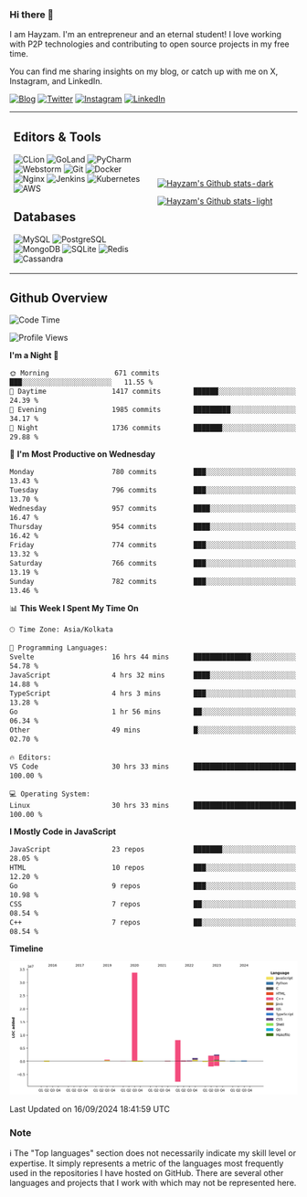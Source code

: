 ### Hi there 👋

I am Hayzam. I'm an entrepreneur and an eternal student! I love working with P2P technologies and contributing to open source projects in my free time.

You can find me sharing insights on my blog, or catch up with me on X, Instagram, and LinkedIn.

[![Blog](https://img.shields.io/badge/Blog-%2312100E.svg?&style=for-the-badge&logo=medium&logoColor=white)](https://hayzam.com)
[![Twitter](https://img.shields.io/badge/Twitter-%231DA1F2.svg?&style=for-the-badge&logo=X&logoColor=white)](https://twitter.com/hayzam_js)
[![Instagram](https://img.shields.io/badge/Instagram-%23E4405F.svg?&style=for-the-badge&logo=instagram&logoColor=white)](https://instagram.com/hayzam.ts)
[![LinkedIn](https://img.shields.io/badge/LinkedIn-%230077B5.svg?&style=for-the-badge&logo=linkedin&logoColor=white)](https://www.linkedin.com/in/hayzam-s-2b9b95139/)

<table width="100%">
<tr>
<td width="50%">

## Editors & Tools

![CLion](https://img.shields.io/badge/-CLion-000000?style=flat&logo=CLion)
![GoLand](https://img.shields.io/badge/-GoLand-000000?style=flat&logo=Goland)
![PyCharm](https://img.shields.io/badge/-PyCharm-000000?style=flat&logo=PyCharm)
![Webstorm](https://img.shields.io/badge/-WebStorm-000000?style=flat&logo=WebStorm)
![Git](https://img.shields.io/badge/-Git-000000?style=flat&logo=git)
![Docker](https://img.shields.io/badge/-Docker-000000?style=flat&logo=docker)
![Nginx](https://img.shields.io/badge/-Nginx-000000?style=flat&logo=nginx)
![Jenkins](https://img.shields.io/badge/-Jenkins-000000?style=flat&logo=jenkins)
![Kubernetes](https://img.shields.io/badge/-Kubernetes-000000?style=flat&logo=kubernetes)
![AWS](https://img.shields.io/badge/-AWS-000000?style=flat&logo=amazon-aws)

## Databases

![MySQL](https://img.shields.io/badge/-MySQL-000000?style=flat&logo=mysql)
![PostgreSQL](https://img.shields.io/badge/-PostgreSQL-000000?style=flat&logo=postgresql)
![MongoDB](https://img.shields.io/badge/-MongoDB-000000?style=flat&logo=mongodb)
![SQLite](https://img.shields.io/badge/-SQLite-000000?style=flat&logo=sqlite)
![Redis](https://img.shields.io/badge/-Redis-000000?style=flat&logo=redis)
![Cassandra](https://img.shields.io/badge/-Cassandra-000000?style=flat&logo=apache-cassandra)
</div>

<td width="50%">
 
[![Hayzam's Github stats-dark](https://github-readme-stats.vercel.app/api?username=hayzamjs&show_icons=true&theme=dark#gh-dark-mode-only)](https://github.com/anuraghazra/github-readme-stats#gh-dark-mode-only)
 
[![Hayzam's Github stats-light](https://github-readme-stats.vercel.app/api?username=hayzamjs&show_icons=true&theme=default#gh-light-mode-only)](https://github.com/anuraghazra/github-readme-stats#gh-light-mode-only)

</td>
</tr>
</table>
 
## Github Overview


<!--START_SECTION:waka-->
![Code Time](http://img.shields.io/badge/Code%20Time-1%2C089%20hrs%2051%20mins-blue)

![Profile Views](http://img.shields.io/badge/Profile%20Views-0-blue)

**I'm a Night 🦉** 

```text
🌞 Morning                671 commits         ███░░░░░░░░░░░░░░░░░░░░░░   11.55 % 
🌆 Daytime                1417 commits        ██████░░░░░░░░░░░░░░░░░░░   24.39 % 
🌃 Evening                1985 commits        █████████░░░░░░░░░░░░░░░░   34.17 % 
🌙 Night                  1736 commits        ███████░░░░░░░░░░░░░░░░░░   29.88 % 
```
📅 **I'm Most Productive on Wednesday** 

```text
Monday                   780 commits         ███░░░░░░░░░░░░░░░░░░░░░░   13.43 % 
Tuesday                  796 commits         ███░░░░░░░░░░░░░░░░░░░░░░   13.70 % 
Wednesday                957 commits         ████░░░░░░░░░░░░░░░░░░░░░   16.47 % 
Thursday                 954 commits         ████░░░░░░░░░░░░░░░░░░░░░   16.42 % 
Friday                   774 commits         ███░░░░░░░░░░░░░░░░░░░░░░   13.32 % 
Saturday                 766 commits         ███░░░░░░░░░░░░░░░░░░░░░░   13.19 % 
Sunday                   782 commits         ███░░░░░░░░░░░░░░░░░░░░░░   13.46 % 
```


📊 **This Week I Spent My Time On** 

```text
🕑︎ Time Zone: Asia/Kolkata

💬 Programming Languages: 
Svelte                   16 hrs 44 mins      ██████████████░░░░░░░░░░░   54.78 % 
JavaScript               4 hrs 32 mins       ████░░░░░░░░░░░░░░░░░░░░░   14.88 % 
TypeScript               4 hrs 3 mins        ███░░░░░░░░░░░░░░░░░░░░░░   13.28 % 
Go                       1 hr 56 mins        ██░░░░░░░░░░░░░░░░░░░░░░░   06.34 % 
Other                    49 mins             █░░░░░░░░░░░░░░░░░░░░░░░░   02.70 % 

🔥 Editors: 
VS Code                  30 hrs 33 mins      █████████████████████████   100.00 % 

💻 Operating System: 
Linux                    30 hrs 33 mins      █████████████████████████   100.00 % 
```

**I Mostly Code in JavaScript** 

```text
JavaScript               23 repos            ███████░░░░░░░░░░░░░░░░░░   28.05 % 
HTML                     10 repos            ███░░░░░░░░░░░░░░░░░░░░░░   12.20 % 
Go                       9 repos             ███░░░░░░░░░░░░░░░░░░░░░░   10.98 % 
CSS                      7 repos             ██░░░░░░░░░░░░░░░░░░░░░░░   08.54 % 
C++                      7 repos             ██░░░░░░░░░░░░░░░░░░░░░░░   08.54 % 
```



**Timeline**

![Lines of Code chart](https://raw.githubusercontent.com/hayzamjs/hayzamjs/main/assets/bar_graph.png)


 Last Updated on 16/09/2024 18:41:59 UTC
<!--END_SECTION:waka-->


### Note 

:information_source: The "Top languages" section does not necessarily indicate my skill level or expertise. It simply represents a metric of the languages most frequently used in the repositories I have hosted on GitHub. There are several other languages and projects that I work with which may not be represented here. 

